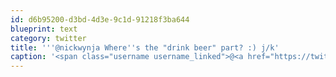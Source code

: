 ```yaml
---
id: d6b95200-d3bd-4d3e-9c1d-91218f3ba644
blueprint: text
category: twitter
title: '''@nickwynja Where''s the "drink beer" part? :) j/k'
caption: '<span class="username username_linked">@<a href="https://twitter.com/nickwynja" title="Nick Wynja">nickwynja</a></span> Where''s the "drink beer" part? :) j/k'
---
```

